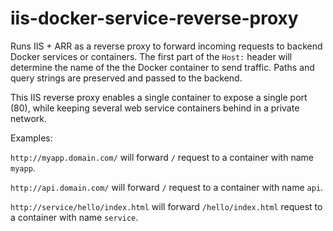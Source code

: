 # iis-docker-service-reverse-proxy

Runs IIS + ARR as a reverse proxy to forward incoming requests to backend
Docker services or containers. The first part of the `Host:` header will determine
the name of the the Docker container to send traffic. Paths and query strings
are preserved and passed to the backend.

This IIS reverse proxy enables a single container to expose a single port (80),
while keeping several web service containers behind in a private network.

Examples:

`http://myapp.domain.com/` will forward `/` request to a container with name `myapp`.

`http://api.domain.com/` will forward `/` request to a container with name `api`.

`http://service/hello/index.html` will forward `/hello/index.html` request to a container with name `service`.

